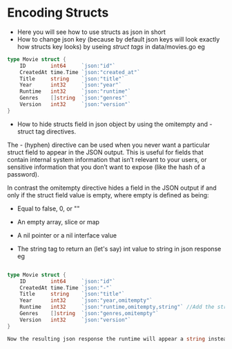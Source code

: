 # Encoding Structs

- Here you will see how to use structs as json in short
- How to change json key (because by default json keys will look exactly how structs key looks) by useing *struct tags* in data/movies.go
eg
```go
type Movie struct {
	ID        int64     `json:"id"`
	CreatedAt time.Time `json:"created_at"`
	Title     string    `json:"title"`
	Year      int32     `json:"year"`
	Runtime   int32     `json:"runtime"`
	Genres    []string  `json:"genres"`
	Version   int32     `json:"version"`
}
```
- How to hide structs field in json object by using the omitempty and - struct tag directives.

The - (hyphen) directive can be used when you never want a particular struct field to
appear in the JSON output. This is useful for fields that contain internal system information
that isn’t relevant to your users, or sensitive information that you don’t want to expose (like
the hash of a password).

In contrast the omitempty directive hides a field in the JSON output if and only if the struct
field value is empty, where empty is defined as being:
- Equal to false, 0, or ""
- An empty array, slice or map
- A nil pointer or a nil interface value

- The string tag to return an (let's say) int value to string in json response eg
```go

type Movie struct {
	ID        int64     `json:"id"`
	CreatedAt time.Time `json:"-"` 
    Title     string    `json:"title"`
	Year      int32     `json:"year,omitempty"`
	Runtime   int32     `json:"runtime,omitempty,string"` //Add the string directive
	Genres    []string  `json:"genres,omitempty"`
	Version   int32     `json:"version"`
}

Now the resulting json response the runtime will appear a string instead of a number
```
